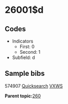 # 26001$d

## Codes

-   Indicators
    -   First: 0
    -   Second: 1
-   Subfield: d

## Sample bibs

574907 [Quicksearch](https://search.library.yale.edu/catalog/574907) [VXWS](http://prodorbis.library.yale.edu:7014/vxws/GetHoldingsService?bibId=574907)

**Parent topic:**[260](../../tags/260/260.md)

